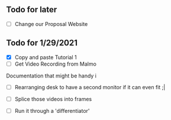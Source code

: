 
## Todo for later
* [ ] Change our Proposal Website
## Todo for 1/29/2021

* [x] Copy and paste Tutorial 1 
* [ ] Get Video Recording from Malmo

Documentation that might be handy
i
* [ ] Rearranging desk to have a second monitor if it can even fit ;|

* [ ] Splice those videos into frames
* [ ] Run it through a 'differentiator'


